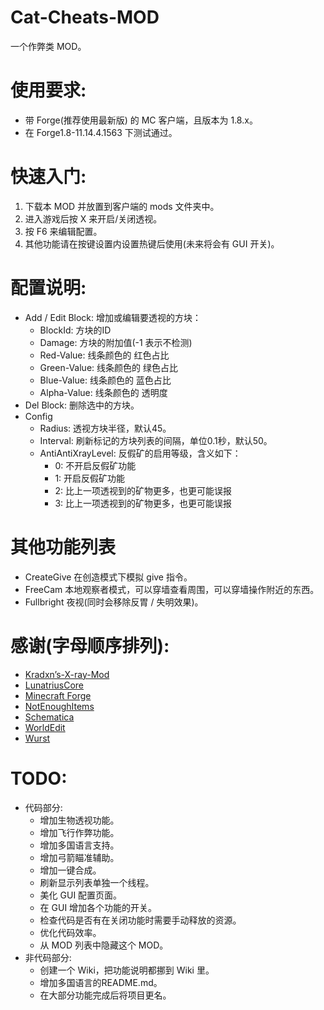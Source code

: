 # Cat-Cheats-MOD
一个作弊类 MOD。

# 使用要求:
* 带 Forge(推荐使用最新版) 的 MC 客户端，且版本为 1.8.x。
* 在 Forge1.8-11.14.4.1563 下测试通过。

# 快速入门:
1. 下载本 MOD 并放置到客户端的 mods 文件夹中。
2. 进入游戏后按 X 来开启/关闭透视。
3. 按 F6 来编辑配置。
4. 其他功能请在按键设置内设置热键后使用(未来将会有 GUI 开关)。

# 配置说明:
* Add / Edit Block: 增加或编辑要透视的方块：
  * BlockId: 方块的ID
  * Damage: 方块的附加值(-1 表示不检测)
  * Red-Value: 线条颜色的 红色占比
  * Green-Value: 线条颜色的 绿色占比
  * Blue-Value: 线条颜色的 蓝色占比
  * Alpha-Value: 线条颜色的 透明度
* Del Block: 删除选中的方块。
* Config
  * Radius: 透视方块半径，默认45。
  * Interval: 刷新标记的方块列表的间隔，单位0.1秒，默认50。
  * AntiAntiXrayLevel: 反假矿的启用等级，含义如下：
    * 0: 不开启反假矿功能
    * 1: 开启反假矿功能
    * 2: 比上一项透视到的矿物更多，也更可能误报
    * 3: 比上一项透视到的矿物更多，也更可能误报

# 其他功能列表
* CreateGive 在创造模式下模拟 give 指令。
* FreeCam 本地观察者模式，可以穿墙查看周围，可以穿墙操作附近的东西。
* Fullbright 夜视(同时会移除反胃 / 失明效果)。

# 感谢(字母顺序排列):
* [Kradxn’s-X-ray-Mod](http://www.minecraftforum.net/topic/1921866-162-forge-x-ray-mod-forge-is-required/)
* [LunatriusCore](https://github.com/Lunatrius/LunatriusCore)
* [Minecraft Forge](http://files.minecraftforge.net/)
* [NotEnoughItems](https://github.com/Chicken-Bones/NotEnoughItems)
* [Schematica](https://github.com/Lunatrius/Schematica)
* [WorldEdit](https://github.com/sk89q/WorldEdit)
* [Wurst](https://github.com/Wurst-Imperium/Wurst-Client)

# TODO:
* 代码部分:
  * 增加生物透视功能。
  * 增加飞行作弊功能。
  * 增加多国语言支持。
  * 增加弓箭瞄准辅助。
  * 增加一键合成。
  * 刷新显示列表单独一个线程。
  * 美化 GUI 配置页面。
  * 在 GUI 增加各个功能的开关。
  * 检查代码是否有在关闭功能时需要手动释放的资源。
  * 优化代码效率。
  * 从 MOD 列表中隐藏这个 MOD。
* 非代码部分:
  * 创建一个 Wiki，把功能说明都挪到 Wiki 里。
  * 增加多国语言的README.md。
  * 在大部分功能完成后将项目更名。
